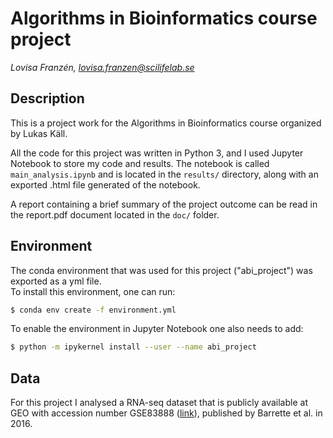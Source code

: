 # Algorithms in Bioinformatics course project

*Lovisa Franzén, lovisa.franzen@scilifelab.se*  


## Description    

This is a project work for the Algorithms in Bioinformatics course organized by Lukas Käll.  
  
All the code for this project was written in Python 3, and I used Jupyter Notebook to store my code and results. 
The notebook is called `main_analysis.ipynb` and is located in the `results/` directory, along with an exported .html file generated of the notebook.  
  
A report containing a brief summary of the project outcome can be read in the report.pdf document located in the `doc/` folder.  
  
  
## Environment  
  
The conda environment that was used for this project ("abi_project") was exported as a yml file.  
To install this environment, one can run:  
  
```bash
$ conda env create -f environment.yml
```

To enable the environment in Jupyter Notebook one also needs to add: 

```bash
$ python -m ipykernel install --user --name abi_project
```
  
  
## Data  
  
For this project I analysed a RNA-seq dataset that is publicly available at GEO with accession number GSE83888 (<a href="https://www.ncbi.nlm.nih.gov/geo/query/acc.cgi?acc=GSE83888">link</a>), published by Barrette et al. in 2016.  





